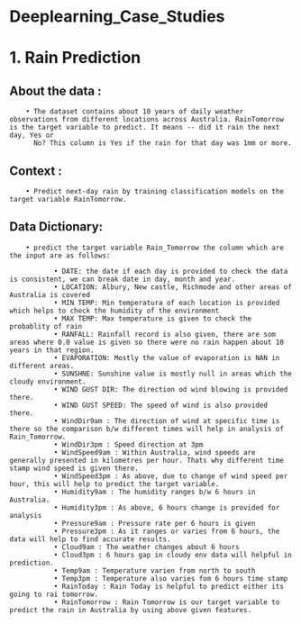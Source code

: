 # Deeplearning_Case_Studies

# 1. Rain Prediction

## About the data :
        • The dataset contains about 10 years of daily weather observations from different locations across Australia. RainTomorrow is the target variable to predict. It means -- did it rain the next day, Yes or 
          No? This column is Yes if the rain for that day was 1mm or more.
## Context :
        • Predict next-day rain by training classification models on the target variable RainTomorrow.

## Data Dictionary:
        • predict the target variable Rain_Tomorrow the column which are the input are as follows:

               • DATE: the date if each day is provided to check the data is consistent, we can break date in day, month and year.
               • LOCATION: Albury, New castle, Richmode and other areas of Australia is covered
               • MIN TEMP: Min temperatura of each location is provided which helps to check the humidity of the environment
               • MAX TEMP: Max temperature is given to check the probablity of rain
               • RANFALL: Rainfall record is also given, there are som areas where 0.0 value is given so there were no rain happen about 10 years in that region.
               • EVAPORATION: Mostly the value of evaporation is NAN in different areas.
               • SUNSHNE: Sunshine value is mostly null in areas which the cloudy environment.
               • WIND GUST DIR: The direction od wind blowing is provided there.
               • WIND GUST SPEED: The speed of wind is also provided there.
               • WindDir9am : The direction of wind at specific time is there so the comparison b/w different times will help in analysis of Rain_Tomorrow.
               • WindDir3pm : Speed direction at 3pm
               • WindSpeed9am : Within Australia, wind speeds are generally presented in kilometres per hour. Thats why different time stamp wind speed is given there.
               • WindSpeed3pm : As above, due to change of wind speed per hour, this will help to predict the target variable.
               • Humidity9am : The humidity ranges b/w 6 hours in Australia.
               • Humidity3pm : As above, 6 hours change is provided for analysis
               • Pressure9am : Pressure rate per 6 hours is given
               • Pressure3pm : As it ranges or varies from 6 hours, the data will help to find accurate results.
               • Cloud9am : The weather changes about 6 hours
               • Cloud3pm : 6 hours gap in cloudy env data will helpful in prediction.
               • Temp9am : Temperature varien from north to south
               • Temp3pm : Temperature also varies fom 6 hours time stamp
               • RainToday : Rain Today is helpful to predict either its going to rai tomorrow.
               • RainTomorrow : Rain Tomorrow is our target variable to predict the rain in Australia by using above given features.
        
